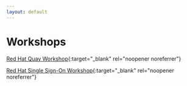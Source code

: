 ```yaml
---
layout: default
---
```


# Workshops

[Red Hat Quay Workshop](/quay-workshop){:target="_blank" rel="noopener noreferrer"}

[Red Hat Single Sign-On Workshop](/rhsso-workshop){:target="_blank" rel="noopener noreferrer"}
